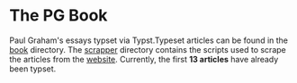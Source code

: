 # The PG Book

Paul Graham's essays typset via Typst.Typeset articles can be found in the [book](./book) directory. The [scrapper](./scrapper) directory contains the scripts used to scrape the articles from the [website](https://www.paulgraham.com/articles.html).
Currently, the first **13 articles** have already been typset.
